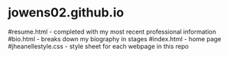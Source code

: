 # jowens02.github.io
#resume.html - completed with my most recent professional information
#bio.html - breaks down my biography in stages
#index.html - home page
#jheanellestyle.css - style sheet for each webpage in this repo
